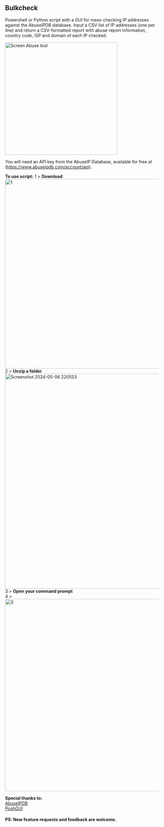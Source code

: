 ## Bulkcheck

Powershell or Python script with a GUI for mass-checking IP addresses against the AbuseIPDB database. Input a CSV list of IP addresses (one per line) and return a CSV-formatted report with abuse report information, country code, ISP and domain of each IP checked.

<img width="368" alt="Screen Abuse tool" src="https://github.com/bob218q/Bulkcheck-IP-by-BOB/assets/73669069/67d6bad0-28ac-428f-9cb2-1fa4ac49e0df">

You will need an API key from the AbuseIP Database, available for free at (https://www.abuseipdb.com/account/api).

<b>To use script:</b>
1 > <b>Download</b> <img width="620" alt="1" src="https://github.com/bob218q/BulkcheckIP/assets/73669069/10a2cab0-b9d8-4dd9-aef9-063d94409125"> <br>
2 > <b>Unzip a folder</b> <img width="703" alt="Screenshot 2024-05-06 220553" src="https://github.com/bob218q/BulkcheckIP/assets/73669069/f946c8bf-34aa-4a0a-aac2-d9e0959d253c"> <br> 
3 > <b>Open your command prompt</b> <br>
4 > <img width="629" alt="3" src="https://github.com/bob218q/BulkcheckIP/assets/73669069/8c4dbc6e-baaa-4ad0-b6ef-02356af9234a"> <br>

<b>Special thanks to:</b> <br>
[AbuseIPDB](https://abuseipdb.com) <br>
[PoshGUI](https://poshgui.com) <br>

#### PS: New feature requests and feedback are welcome.
